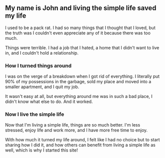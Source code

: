 ## My name is John and living the simple life saved my life

I used to be a pack rat. I had so many things that I thought that I loved, but the truth was I couldn't even appreciate any of it because there was too much.

Things were terrible. I had a job that I hated, a home that I didn't want to live in, and I couldn't hold a relationship.

### How I turned things around

I was on the verge of a breakdown when I got rid of everything. I literally put 90% of my possessions in the garbage, sold my place and moved into a smaller apartment, and I quit my job.

It wasn't easy at all, but everything around me was in such a bad place, I didn't know what else to do. And it worked.

### Now I live the simple life

Now that I'm living a simple life, things are so much better. I'm less stressed, enjoy life and work more, and I have more free time to enjoy.

With how much it turned my life around, I felt like I had no choice but to start sharing how I did it, and how others can benefit from living a simple life as well, which is why I started this site!

